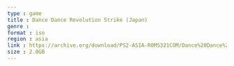 ```yaml
---
type : game
title : Dance Dance Revolution Strike (Japan)
genre : 
format : iso
region : asia
link : https://archive.org/download/PS2-ASIA-ROMS321COM/Dance%20Dance%20Revolution%20Strike%20%28Japan%29.7z
size : 2.0GB
---
```


